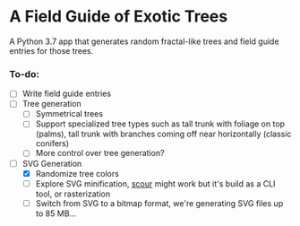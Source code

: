 # A Field Guide of Exotic Trees

A Python 3.7 app that generates random fractal-like trees and field guide entries for those trees. 

### To-do:
- [ ] Write field guide entries
- [ ] Tree generation
  - [ ] Symmetrical trees
  - [ ] Support specialized tree types such as tall trunk with foliage on top (palms), tall trunk with branches coming off near horizontally (classic conifers)
  - [ ] More control over tree generation?
- [ ] SVG Generation
  - [X] Randomize tree colors
  - [ ] Explore SVG minification, [scour](https://github.com/scour-project/scour) might work but it's build as a CLI tool, or rasterization
  - [ ] Switch from SVG to a bitmap format, we're generating SVG files up to 85 MB...
